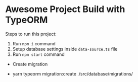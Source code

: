 # Awesome Project Build with TypeORM

Steps to run this project:

1. Run `npm i` command
2. Setup database settings inside `data-source.ts` file
3. Run `npm start` command


* Create migration 
- yarn typeorm migration:create ./src/database/migrations/<migration-name>
